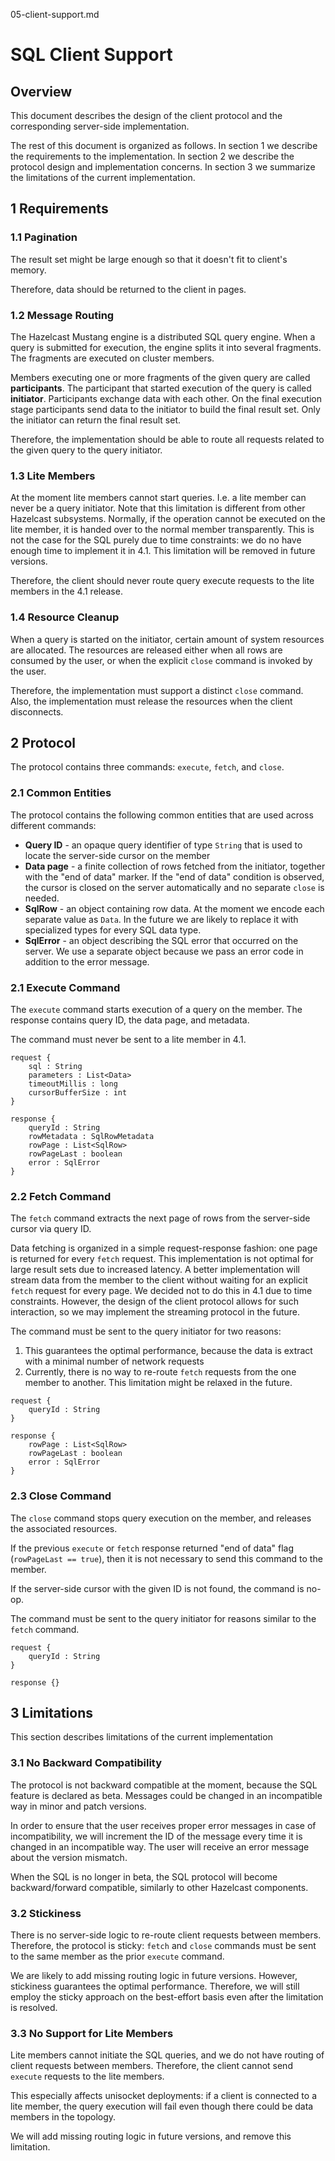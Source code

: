 05-client-support.md

# SQL Client Support

## Overview

This document describes the design of the client protocol and the corresponding server-side implementation.    

The rest of this document is organized as follows. In section 1 we describe the requirements to the implementation. In 
section 2 we describe the protocol design and implementation concerns. In section 3 we summarize the limitations of the current
implementation.

## 1 Requirements

### 1.1 Pagination

The result set might be large enough so that it doesn't fit to client's memory. 

Therefore, data should be returned to the client in pages.

### 1.2 Message Routing

The Hazelcast Mustang engine is a distributed SQL query engine. When a query is submitted for execution, the engine splits
it into several fragments. The fragments are executed on cluster members. 

Members executing one or more fragments of the given query are called **participants**. The participant that started execution 
of the query is called **initiator**. Participants exchange data with each other. On the final execution stage participants send
data to the initiator to build the final result set. Only the initiator can return the final result set. 

Therefore, the implementation should be able to route all requests related to the given query to the query initiator. 

### 1.3 Lite Members

At the moment lite members cannot start queries. I.e. a lite member can never be a query initiator. Note that this limitation
is different from other Hazelcast subsystems. Normally, if the operation cannot be executed on the lite member, it is handed 
over to the normal member transparently. This is not the case for the SQL purely due to time constraints: we do no have enough
time to implement it in 4.1. This limitation will be removed in future versions.

Therefore, the client should never route query execute requests to the lite members in the 4.1 release. 

### 1.4 Resource Cleanup

When a query is started on the initiator, certain amount of system resources are allocated. The resources are released either
when all rows are consumed by the user, or when the explicit `close` command is invoked by the user.

Therefore, the implementation must support a distinct `close` command. Also, the implementation must release the resources when
the client disconnects.

## 2 Protocol

The protocol contains three commands: `execute`, `fetch`, and `close`.

### 2.1 Common Entities

The protocol contains the following common entities that are used across different commands:
- **Query ID** - an opaque query identifier of type `String` that is used to locate the server-side cursor on the member
- **Data page** - a finite collection of rows fetched from the initiator, together with the "end of data" marker. If the 
"end of data" condition is observed, the cursor is closed on the server automatically and no separate `close` is needed.
- **SqlRow** - an object containing row data. At the moment we encode each separate value as `Data`. In the future we are likely
to replace it with specialized types for every SQL data type.
- **SqlError** - an object describing the SQL error that occurred on the server. We use a separate object because we pass an 
error code in addition to the error message.

### 2.1 Execute Command

The `execute` command starts execution of a query on the member. The response contains query ID, the data page, and metadata.

The command must never be sent to a lite member in 4.1.

```
request {
    sql : String 
    parameters : List<Data>
    timeoutMillis : long
    cursorBufferSize : int
}

response {
    queryId : String
    rowMetadata : SqlRowMetadata
    rowPage : List<SqlRow>
    rowPageLast : boolean
    error : SqlError
}
```

### 2.2 Fetch Command

The `fetch` command extracts the next page of rows from the server-side cursor via query ID. 

Data fetching is organized in a simple request-response fashion: one page is returned for every `fetch` request. This 
implementation is not optimal for large result sets due to increased latency. A better implementation will stream data from the 
member to the client without waiting for an explicit `fetch` request for every page. We decided not to do this in 4.1 due to 
time constraints. However, the design of the client protocol allows for such interaction, so we may implement the streaming 
protocol in the future. 

The command must be sent to the query initiator for two reasons:
1. This guarantees the optimal performance, because the data is extract with a minimal number of network requests 
1. Currently, there is no way to re-route `fetch` requests from the one member to another. This limitation might be relaxed in 
the future.

```
request {
    queryId : String
}

response {
    rowPage : List<SqlRow>
    rowPageLast : boolean
    error : SqlError
}
```

### 2.3 Close Command

The `close` command stops query execution on the member, and releases the associated resources. 

If the previous `execute` or `fetch` response returned "end of data" flag (`rowPageLast == true`), then it is not necessary 
to send this command to the member.

If the server-side cursor with the given ID is not found, the command is no-op.

The command must be sent to the query initiator for reasons similar to the `fetch` command.

```
request {
    queryId : String
}

response {}
```
  
## 3 Limitations

This section describes limitations of the current implementation

### 3.1 No Backward Compatibility

The protocol is not backward compatible at the moment, because the SQL feature is declared as beta. Messages could be changed 
in an incompatible way in minor and patch versions. 

In order to ensure that the user receives proper error messages in case of incompatibility, we will increment the ID of the 
message every time it is changed in an incompatible way. The user will receive an error message about the version mismatch.

When the SQL is no longer in beta, the SQL protocol will become backward/forward compatible, similarly to other Hazelcast 
components.  

### 3.2 Stickiness

There is no server-side logic to re-route client requests between members. Therefore, the protocol is sticky: `fetch` and 
`close` commands must be sent to the same member as the prior `execute` command.

We are likely to add missing routing logic in future versions. However, stickiness guarantees the optimal performance. Therefore,
we will still employ the sticky approach on the best-effort basis even after the limitation is resolved. 

### 3.3 No Support for Lite Members

Lite members cannot initiate the SQL queries, and we do not have routing of client requests between members. Therefore, the 
client cannot send `execute` requests to the lite members. 

This especially affects unisocket deployments: if a client is connected to a lite member, the query execution will fail
even though there could be data members in the topology. 

We will add missing routing logic in future versions, and remove this limitation. 
